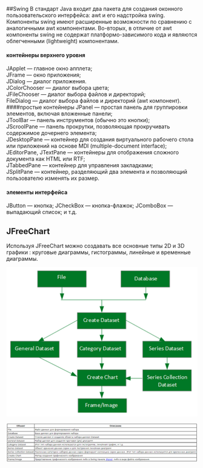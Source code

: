 ##Swing
В стандарт Java входит два пакета для создания оконного пользовательского интерфейса: awt и его надстройка swing. Компоненты swing имеют расширенные возможности по сравнению с аналогичными awt компонентами. Во-вторых, в отличие от awt компоненты swing не содержат платформо-зависимого кода и являются облегченными (lightweight) компонентами.

#### контейнеры верхнего уровня
JApplet — главное окно апплета;  
JFrame — окно приложения;  
JDialog — диалог приложения.  
JColorChooser — диалог выбора цвета;  
JFileChooser — диалог выбора файлов и директорий;  
FileDialog — диалог выбора файлов и директорий (awt компонент).  
####простые контейнеры
JPanel — простая панель для группировки элементов, включая вложенные панели;  
JToolBar — панель инструментов (обычно это кнопки);  
JScroolPane — панель прокрутки, позволяющая прокручивать содержимое дочернего элемента;  
JDesktopPane — контейнер для создания виртуального рабочего стола или приложений на основе MDI (multiple-document interface);  
JEditorPane, JTextPane — контейнеры для отображения сложного документа как HTML или RTF;  
JTabbedPane — контейнер для управления закладками;  
JSplitPane — контейнер, разделяющий два элемента и позволяющий пользователю изменять их размер.  
#### элементы интерфейса
JButton — кнопка;
JCheckBox — кнопка-флажок;
JComboBox — выпадающий список; и т.д.

## JFreeChart
Используя JFreeChart можно создавать все основные типы 2D и 3D графики : круговые диаграммы, гистограммы, линейные и временные диаграммы.

![img.png](img.png)

![img_1.png](img_1.png)

